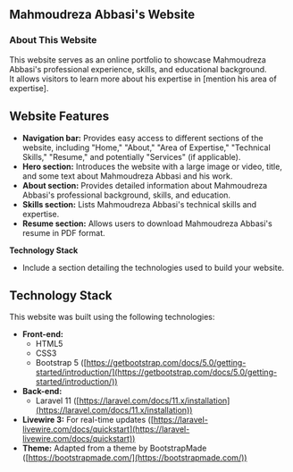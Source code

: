 ## Mahmoudreza Abbasi's Website
### About This Website

This website serves as an online portfolio to showcase Mahmoudreza Abbasi's professional experience, skills, and educational background.  
It allows visitors to learn more about his expertise in [mention his area of expertise].
## Website Features

* **Navigation bar:** Provides easy access to different sections of the website, including "Home," "About," "Area of Expertise," "Technical Skills," "Resume," and potentially "Services" (if applicable).
* **Hero section:** Introduces the website with a large image or video, title, and some text about Mahmoudreza Abbasi and his work.
* **About section:**  Provides detailed information about Mahmoudreza Abbasi's professional background, skills, and education. 
* **Skills section:**  Lists Mahmoudreza Abbasi's technical skills and expertise.
* **Resume section:** Allows users to download Mahmoudreza Abbasi's resume in PDF format.

**Technology Stack**

- Include a section detailing the technologies used to build your website.


## Technology Stack


This website was built using the following technologies:

* **Front-end:**
    * HTML5
    * CSS3
    * Bootstrap 5 ([https://getbootstrap.com/docs/5.0/getting-started/introduction/](https://getbootstrap.com/docs/5.0/getting-started/introduction/))
* **Back-end:**
    * Laravel 11 ([https://laravel.com/docs/11.x/installation](https://laravel.com/docs/11.x/installation))
* **Livewire 3:** For real-time updates ([https://laravel-livewire.com/docs/quickstart](https://laravel-livewire.com/docs/quickstart))
* **Theme:** Adapted from a theme by BootstrapMade ([https://bootstrapmade.com/](https://bootstrapmade.com/))
